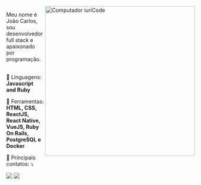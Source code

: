 <img src="https://raw.githubusercontent.com/MicaelliMedeiros/micaellimedeiros/master/image/computer-illustration.png" min-width="400px" max-width="400px" width="400px" align="right" alt="Computador iuriCode">

<p align="left"> 
  Meu nome é João Carlos, sou desenvolvedor full stack e apaixonado por programação.<br><br>
</p>

<p align="left">
  🦄 Linguagens: <strong>Javascript and Ruby</strong>
</p>

<p align="left">
  💼 Ferramentas: <strong>HTML, CSS, ReactJS, React Native, VueJS, Ruby On Rails, PostgreSQL e Docker</strong>
</p>

<p align="left">
  💌 Principais contatos: ⤵️
</p>

<p align="left">
  <a href="mailto:joaocarlopa@gmail.com" alt="Gmail">
  <img src="https://img.shields.io/badge/-Gmail-FF0000?style=flat-square&labelColor=FF0000&logo=gmail&logoColor=white&link=joaocarlopa@gmail.com" /></a>

  <a href="https://www.linkedin.com/in/joaocarlopa" alt="Linkedin">
  <img src="https://img.shields.io/badge/-Linkedin-0e76a8?style=flat-square&logo=Linkedin&logoColor=white&link=https://www.linkedin.com/in/joaocarlopa/" /></a>
</p>  
